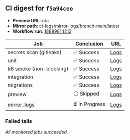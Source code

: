 <!-- AWA-CI-DIGEST -->
## CI digest for `f5a94cee`

- **Preview URL**: n/a
- **Mirror path**: ci-logs/mirror-logs/branch-main/latest
- **Workflow run**: [18889814212](https://github.com/AlexBomber12/AWA-App/actions/runs/18889814212)

| Job | Conclusion | URL |
| --- | ---------- | --- |
| secrets scan (gitleaks) | ✅ Success | [Logs](https://github.com/AlexBomber12/AWA-App/actions/runs/18889814212/job/53914529148) |
| unit | ✅ Success | [Logs](https://github.com/AlexBomber12/AWA-App/actions/runs/18889814212/job/53914529137) |
| k6 smoke (non-blocking) | ✅ Success | [Logs](https://github.com/AlexBomber12/AWA-App/actions/runs/18889814212/job/53914781786) |
| integration | ✅ Success | [Logs](https://github.com/AlexBomber12/AWA-App/actions/runs/18889814212/job/53914781794) |
| migrations | ✅ Success | [Logs](https://github.com/AlexBomber12/AWA-App/actions/runs/18889814212/job/53914781795) |
| preview | ⚪ Skipped | [Logs](https://github.com/AlexBomber12/AWA-App/actions/runs/18889814212/job/53914931075) |
| mirror_logs | ⏳ In Progress | [Logs](https://github.com/AlexBomber12/AWA-App/actions/runs/18889814212/job/53914931045) |

### Failed tails

_All monitored jobs succeeded._
